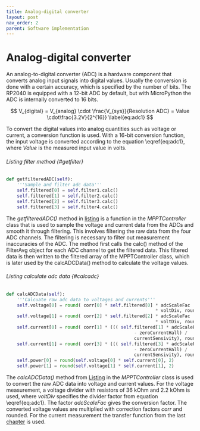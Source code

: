 ```yaml
---
title: Analog-digital converter
layout: post
nav_order: 2
parent: Software implementation
---
```


# Analog-digital converter

An analog-to-digital converter (ADC) is a hardware component that
converts analog input signals into digital values. Usually the
conversion is done with a certain accuracy, which is specified by the
number of bits. The RP2040 is equipped with a 12-bit ADC by default, but
with MicroPython the ADC is internally converted to 16 bits.

$$
V_{digital} = V_{analog} \cdot \frac{V_{sys}}{Resolution ADC} = Value \cdot\frac{3.2V}{2^{16}}
\label{eq:adc1} $$

To convert the digital values into analog quantities such as voltage or
current, a conversion function is used. With a 16-bit conversion
function, the input voltage is converted according to the equation
\eqref{eq:adc1}, where
$Value$ is the measured input value in volts.

###### Listing filter method {#getfilter}

```python
def getfilteredADC(self):
    '''Sample and filter adc data'''
    self.filtered[0] = self.filter1.calc()
    self.filtered[1] = self.filter2.calc()
    self.filtered[2] = self.filter3.calc()
    self.filtered[3] = self.filter4.calc()
```

The *getfilteredADC()* method in [listing](#getfilter)
is a function in the *MPPTController* class that is used to sample the
voltage and current data from the ADCs and smooth it through filtering.
This involves filtering the raw data from the four ADC channels. The
filtering is necessary to filter out measurement inaccuracies of the
ADC. The method
first calls the calc() method of the FilterAvg object for each ADC
channel to get the filtered data. This filtered data is then written to
the filtered array of the MPPTController class, which is later used by
the calcADCData() method to calculate the voltage values.

###### Listing calculate adc data {#calcadc}

```python
def calcADCData(self):
    '''Calcuate raw adc data to voltages and currents'''
    self.voltage[0] = round( corr[0] * self.filtered[0] * adcScaleFac
                                                        * voltDiv, rounded)
    self.voltage[1] = round( corr[2] * self.filtered[2] * adcScaleFac
                                                        * voltDiv, rounded)
    self.current[0] = round( corr[1] * ((( self.filtered[1] * adcScaleFac)
                                                - zeroCurrentHall) / 
                                                currentSensivity), rounded)
    self.current[1] = round( corr[3] * ((( self.filtered[3] * adcScaleFac)
                                                - zeroCurrentHall) /
                                                currentSensivity), rounded)
    self.power[0] = round(self.voltage[0] * self.current[0], 2)
    self.power[1] = round(self.voltage[1] * self.current[1], 2)
```

The *calcADCData()* method from [Listing](#calcadc)
in the *MPPTController* class is used to convert the raw ADC data into
voltage and current values. For the voltage measurement, a voltage
divider with resistors of 36 kOhm and 2.2 kOhm is used, where *voltDiv* specifies the divider factor from equation
\eqref{eq:adc1}. The factor *adcScaleFac* gives the conversion
factor. The converted voltage values are multiplied with correction factors *corr* and rounded. For the current measurement the transfer function from the last [chapter](../hardware/currentmeasurement) is used.

